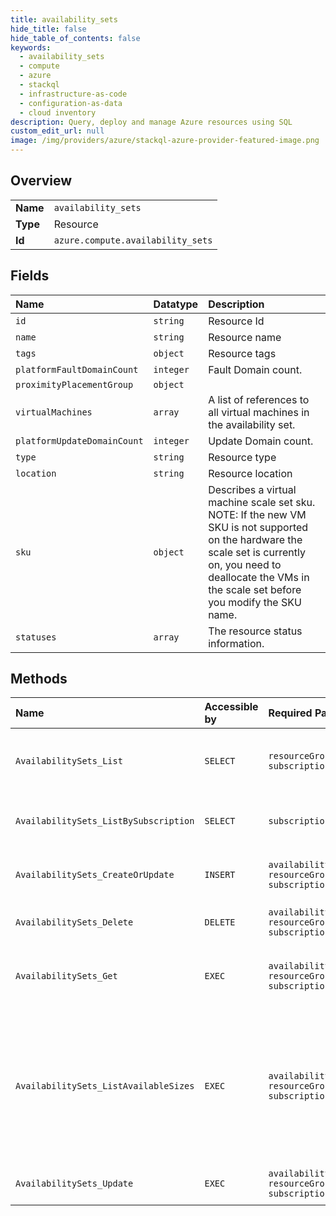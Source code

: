 ```yaml
---
title: availability_sets
hide_title: false
hide_table_of_contents: false
keywords:
  - availability_sets
  - compute
  - azure    
  - stackql
  - infrastructure-as-code
  - configuration-as-data
  - cloud inventory
description: Query, deploy and manage Azure resources using SQL
custom_edit_url: null
image: /img/providers/azure/stackql-azure-provider-featured-image.png
---
```

  
    

## Overview
<table><tbody>
<tr><td><b>Name</b></td><td><code>availability_sets</code></td></tr>
<tr><td><b>Type</b></td><td>Resource</td></tr>
<tr><td><b>Id</b></td><td><code>azure.compute.availability_sets</code></td></tr>
</tbody></table>

## Fields
| Name | Datatype | Description |
|:-----|:---------|:------------|
| `id` | `string` | Resource Id |
| `name` | `string` | Resource name |
| `tags` | `object` | Resource tags |
| `platformFaultDomainCount` | `integer` | Fault Domain count. |
| `proximityPlacementGroup` | `object` |  |
| `virtualMachines` | `array` | A list of references to all virtual machines in the availability set. |
| `platformUpdateDomainCount` | `integer` | Update Domain count. |
| `type` | `string` | Resource type |
| `location` | `string` | Resource location |
| `sku` | `object` | Describes a virtual machine scale set sku. NOTE: If the new VM SKU is not supported on the hardware the scale set is currently on, you need to deallocate the VMs in the scale set before you modify the SKU name. |
| `statuses` | `array` | The resource status information. |
## Methods
| Name | Accessible by | Required Params | Description |
|:-----|:--------------|:----------------|:------------|
| `AvailabilitySets_List` | `SELECT` | `resourceGroupName, subscriptionId` | Lists all availability sets in a resource group. |
| `AvailabilitySets_ListBySubscription` | `SELECT` | `subscriptionId` | Lists all availability sets in a subscription. |
| `AvailabilitySets_CreateOrUpdate` | `INSERT` | `availabilitySetName, resourceGroupName, subscriptionId` | Create or update an availability set. |
| `AvailabilitySets_Delete` | `DELETE` | `availabilitySetName, resourceGroupName, subscriptionId` | Delete an availability set. |
| `AvailabilitySets_Get` | `EXEC` | `availabilitySetName, resourceGroupName, subscriptionId` | Retrieves information about an availability set. |
| `AvailabilitySets_ListAvailableSizes` | `EXEC` | `availabilitySetName, resourceGroupName, subscriptionId` | Lists all available virtual machine sizes that can be used to create a new virtual machine in an existing availability set. |
| `AvailabilitySets_Update` | `EXEC` | `availabilitySetName, resourceGroupName, subscriptionId` | Update an availability set. |
